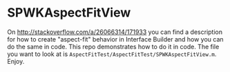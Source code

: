 # SPWKAspectFitView
On http://stackoverflow.com/a/26066314/171933 you can find a description for how to create "aspect-fit" behavior in Interface Builder and how you can do the same in code. This repo demonstrates how to do it in code. The file you want to look at is `AspectFitTest/AspectFitTest/SPWKAspectFitView.m`. Enjoy.
